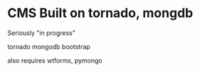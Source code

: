 # CMS Built on tornado, mongdb

Seriously "in progress"

tornado
mongodb
bootstrap

also requires wtforms, pymongo
